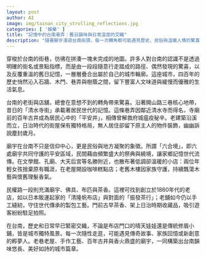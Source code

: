 ```yaml
---
layout: post
author: AI
image: img/tainan_city_strolling_reflections.jpg
categories: [ '娛樂' ]
title: "記憶中的台南巷弄：舊日韻味與日常溫度的交織"
description: "隨著腳步漫遊台南街頭，每一次轉角都可能遇見歷史、民俗與溫暖人情的驚喜。從百年古井、日治街屋、香火鼎盛的六合境廟宇，到藏匿於巷弄的手作老舖與夢想小店，台南是一首靜謐悠長的城市詩篇，訴說不盡的故事與情懷。"
---
```

穿梭於台南的街巷，彷彿在拼湊一塊未完成的地圖。許多人對台南的認識不是透過明確的街名或景點指標，而是由一段段隨意行走踏成的路徑、偶然發現的驚喜，以及反覆重溫的舊日記憶，一層層疊合出屬於自己的城市輪廓。這座城市，四百年的歷史悄然沁入石牆、木門、巷弄與樹蔭之間，留下豐富人文味道與緩慢而優雅的生活氣息。

台南的老街與店舖，總會在意想不到的轉角帶來驚喜。沿著開山路三巷核心地帶，昔日的「清水寺街」承載著居民世代的記憶。這條巷弄因鄰近清水寺而得名，寺廟前的百年古井成為居民心中的「平安井」，相傳曾解救府城瘟疫秘辛。老建築沿溪而立，日治時代的街屋保有獨特格局，無人居住卻留下原主人的物件裝飾，幽幽訴說塵封歲月。

廟宇在台南不只是信仰中心，更是民俗與地方凝聚的象徵。所謂「六合境」，即六處廟宇共同守護的平安區域，民間藉由頻繁盛大的祭典與繞境，讓家鄉記憶世代流傳。在文學館、孔廟、大天后宮等名勝附近，也散布著低調卻溫暖的小店：兩位年輕女孩捨棄原有職涯，在老屋開設咖啡糕點店；老舊木樓因家族守護，持續飄蕩木藝與懷舊理髮香氣。

民權路一段則充滿廟宇、佛具、布匹與茶香。這裡可找到創立於1860年代的老店，如以日本販運起家的「清隆帆布店」與對面的「振發茶行」；老舖如今仍以手工縫紉，守住世代傳承的製包工藝。門前古早茶香、架上日治時期收藏品，吸引遊客紛紛駐足拍照。

在台南，歷史和日常早已緊密交織，不論是布店門口的晴天娃娃還是傳統修眉小鋪，皆是城市獨特風景。每一次隨性走逛，可能遇見傳奇故事、家族回憶或新創意的孵夢人。老巷老屋、手作工藝、百年古井與香火鼎盛的廟宇，一同構築出台南韻味悠長、美好如詩的城市篇章。